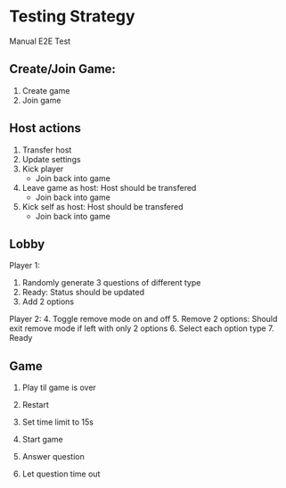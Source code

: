 # Testing Strategy

Manual E2E Test

## Create/Join Game:

1. Create game
2. Join game

## Host actions

1. Transfer host
2. Update settings
3. Kick player
    - Join back into game
4. Leave game as host: Host should be transfered
    - Join back into game
5. Kick self as host: Host should be transfered
    - Join back into game

## Lobby

Player 1:
1. Randomly generate 3 questions of different type
2. Ready: Status should be updated
3. Add 2 options

Player 2:
4. Toggle remove mode on and off
5. Remove 2 options: Should exit remove mode if left with only 2 options
6. Select each option type
7. Ready

## Game

1. Play til game is over
2. Restart

3. Set time limit to 15s
4. Start game
5. Answer question
6. Let question time out